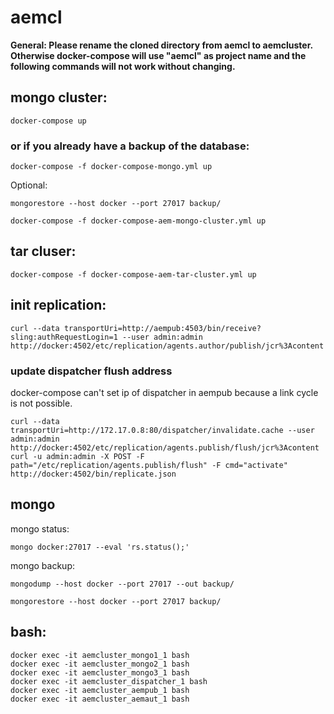 # aemcl

**General: Please rename the cloned directory from aemcl to aemcluster. Otherwise docker-compose will use "aemcl" as project name and the following commands will not work without changing.**

## mongo cluster:

    docker-compose up

### or if you already have a backup of the database:

    docker-compose -f docker-compose-mongo.yml up

Optional:

    mongorestore --host docker --port 27017 backup/

    docker-compose -f docker-compose-aem-mongo-cluster.yml up



## tar cluser:

    docker-compose -f docker-compose-aem-tar-cluster.yml up


## init replication:

    curl --data transportUri=http://aempub:4503/bin/receive?sling:authRequestLogin=1 --user admin:admin http://docker:4502/etc/replication/agents.author/publish/jcr%3Acontent

### update dispatcher flush address

docker-compose can't set ip of dispatcher in aempub because a link cycle is not possible.

    curl --data transportUri=http://172.17.0.8:80/dispatcher/invalidate.cache --user admin:admin http://docker:4502/etc/replication/agents.publish/flush/jcr%3Acontent
    curl -u admin:admin -X POST -F path="/etc/replication/agents.publish/flush" -F cmd="activate" http://docker:4502/bin/replicate.json


## mongo

mongo status:

    mongo docker:27017 --eval 'rs.status();'

mongo backup:

    mongodump --host docker --port 27017 --out backup/

    mongorestore --host docker --port 27017 backup/

## bash:

    docker exec -it aemcluster_mongo1_1 bash
    docker exec -it aemcluster_mongo2_1 bash
    docker exec -it aemcluster_mongo3_1 bash
    docker exec -it aemcluster_dispatcher_1 bash
    docker exec -it aemcluster_aempub_1 bash
    docker exec -it aemcluster_aemaut_1 bash
